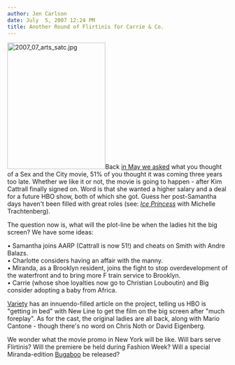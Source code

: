 ```yaml
---
author: Jen Carlson
date: July  5, 2007 12:24 PM
title: Another Round of Flirtinis for Carrie & Co.
---
```


<p><img alt="2007_07_arts_satc.jpg" src="https://web.archive.org/web/20110629182450im_/http://gothamist.com/attachments/arts_jen/2007_07_arts_satc.jpg" width="224" height="290" class="left">Back <a href="https://web.archive.org/web/20110629182450/http://gothamist.com/2007/05/24/sex_and_the_cit.php">in May we asked</a> what you thought of a Sex and the City movie, 51% of you thought it was coming three years too late. Whether we like it or not, the movie is going to happen - after Kim Cattrall finally signed on. Word is that she wanted a higher salary and a deal for a future HBO show, both of which she got. Guess her post-Samantha days haven&apos;t been filled with great roles (see: <a href="https://web.archive.org/web/20110629182450/http://imdb.com/title/tt0396652/"><em>Ice Princess</em></a> with Michelle Trachtenberg).</p>

<p>The question now is, what will the plot-line be when the ladies hit the big screen? We have some ideas: </p>

<p>&#x2022; Samantha joins AARP (Cattrall is now 51!) and cheats on Smith with Andre Balazs.<br>
&#x2022; Charlotte considers having an affair with the manny.<br>
&#x2022; Miranda, as a Brooklyn resident, joins the fight to stop overdevelopment of the waterfront and to bring more F train service to Brooklyn.<br>
&#x2022; Carrie (whose shoe loyalties now go to Christian Louboutin) and Big consider adopting a baby from Africa.</p>

<p><a href="https://web.archive.org/web/20110629182450/http://www.variety.com/article/VR1117968051.html?categoryid=13&amp;cs=1">Variety</a> has an innuendo-filled article on the project, telling us HBO is &quot;getting in bed&quot; with New Line to get the film on the big screen after &quot;much foreplay&quot;. As for the cast, the original ladies are all back, along with Mario Cantone - though there&apos;s no word on Chris Noth or David Eigenberg. </p>

<p>We wonder what the movie promo in New York will be like. Will bars serve Flirtinis? Will the premiere be held during Fashion Week? Will a special Miranda-edition <a href="https://web.archive.org/web/20110629182450/http://www.bugaboo.com/">Bugaboo</a> be released? </p>